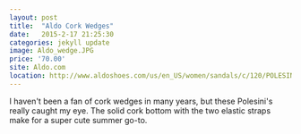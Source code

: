 ```yaml
---
layout: post
title:  "Aldo Cork Wedges"
date:   2015-2-17 21:25:30
categories: jekyll update
image: Aldo_wedge.JPG
price: '70.00'
site: Aldo.com
location: http://www.aldoshoes.com/us/en_US/women/sandals/c/120/POLESINI/p/35023106-98
---
```

I haven't been a fan of cork wedges in many years, but these Polesini's really caught my eye. The solid cork bottom with the two elastic straps make for a super cute summer go-to.
